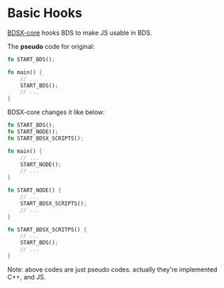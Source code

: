 # Basic Hooks

[BDSX-core](https://github.com/bdsx/bdsx-core) hooks BDS to make JS usable in BDS.

The **pseudo** code for original:

```rust
fn START_BDS();

fn main() {
    // ...
    START_BDS();
    // ...
}
```

BDSX-core changes it like below:

```rust
fn START_BDS();
fn START_NODE();
fn START_BDSX_SCRIPTS();

fn main() {
    // ...
    START_NODE();
    // ...
}

fn START_NODE() {
    // ...
    START_BDSX_SCRIPTS();
    // ...
}

fn START_BDSX_SCRITPS() {
    // ...
    START_BDS();
    // ...
}
```
Note: above codes are just pseudo codes. actually they're implemented C++, and JS.

